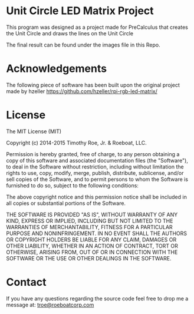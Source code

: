 # Unit Circle LED Matrix Project
This program was designed as a project made for PreCalculus that creates the Unit Circle and draws the lines on the Unit Circle

The final result can be found under the images file in this Repo.

# Acknowledgements
The following piece of software has been built upon the original project made by hzeller https://github.com/hzeller/rpi-rgb-led-matrix/

# License
The MIT License (MIT)

Copyright (c) 2014-2015 Timothy Roe, Jr. & Roeboat, LLC.

Permission is hereby granted, free of charge, to any person obtaining a copy
of this software and associated documentation files (the "Software"), to deal
in the Software without restriction, including without limitation the rights
to use, copy, modify, merge, publish, distribute, sublicense, and/or sell
copies of the Software, and to permit persons to whom the Software is
furnished to do so, subject to the following conditions:

The above copyright notice and this permission notice shall be included in
all copies or substantial portions of the Software.

THE SOFTWARE IS PROVIDED "AS IS", WITHOUT WARRANTY OF ANY KIND, EXPRESS OR
IMPLIED, INCLUDING BUT NOT LIMITED TO THE WARRANTIES OF MERCHANTABILITY,
FITNESS FOR A PARTICULAR PURPOSE AND NONINFRINGEMENT. IN NO EVENT SHALL THE
AUTHORS OR COPYRIGHT HOLDERS BE LIABLE FOR ANY CLAIM, DAMAGES OR OTHER
LIABILITY, WHETHER IN AN ACTION OF CONTRACT, TORT OR OTHERWISE, ARISING FROM,
OUT OF OR IN CONNECTION WITH THE SOFTWARE OR THE USE OR OTHER DEALINGS IN
THE SOFTWARE.

# Contact
If you have any questions regarding the source code feel free to drop me a message at: troe@roeboatcorp.com
